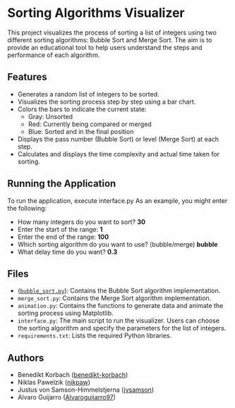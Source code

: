 # Sorting Algorithms Visualizer

This project visualizes the process of sorting a list of integers using two different sorting algorithms: Bubble Sort and Merge Sort. The aim is to provide an educational tool to help users understand the steps and performance of each algorithm.

## Features
- Generates a random list of integers to be sorted.
- Visualizes the sorting process step by step using a bar chart.
- Colors the bars to indicate the current state:
  - Gray: Unsorted
  - Red: Currently being compared or merged
  - Blue: Sorted and in the final position
- Displays the pass number (Bubble Sort) or level (Merge Sort) at each step.
- Calculates and displays the time complexity and actual time taken for sorting.


## Running the Application
To run the application, execute interface.py
As an example, you might enter the following:

- How many integers do you want to sort? **30**
- Enter the start of the range: **1**
- Enter the end of the range: **100**
- Which sorting algorithm do you want to use? (bubble/merge) **bubble**
- What delay time do you want? **0.3**

## Files
- ([`bubble_sort.py`](https://github.com/jvsamson/Sorting-Algorithms-Visualizer/blob/main/bubble_sort.py)): Contains the Bubble Sort algorithm implementation.
- `merge_sort.py`: Contains the Merge Sort algorithm implementation.
- `animation.py`: Contains the functions to generate data and animate the sorting process using Matplotlib.
- `interface.py`: The main script to run the visualizer. Users can choose the sorting algorithm and specify the parameters for the list of integers.
- `requirements.txt`: Lists the required Python libraries.

## Authors
- Benedikt Korbach ([benedikt-korbach](https://github.com/benedikt-korbach))
- Niklas Pawelzik ([nikpaw](https://github.com/nikpaw))
- Justus von Samson-Himmelstjerna ([jvsamson](https://github.com/jvsamson))
- Alvaro Guijarro ([Alvaroguijarro97](https://github.com/Alvaroguijarro97))
